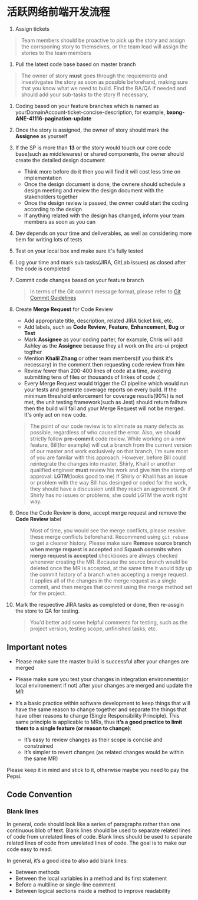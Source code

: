 # 活跃网络前端开发流程

1. Assign tickets
>Team members should be proactive to pick up the story and assign the corrsponing story to themselves, or the team lead will assign the stories to the team members

1. Pull the latest code base based on master branch
>The owner of story **must** goes through the requiements and investivgates the story as soon as possible beforehand, making sure that you know what we need to build. Find the BA/QA if needed and should add your sub-tasks to the story
If necessary,

1. Coding based on your feature branches which is named as yourDomainAccount-ticket-concise-description, for example, **bxong-ANE-41116-pagination-update**

1. Once the story is assigned, the owner of story should mark the **Assignee** as yourself

1. If the SP is more than **13** or the story would touch our core code base(such as middlewares) or shared components, the owner should create the detailed design document
    - Think more before do it then you will find it will cost less time on implementation
    - Once the design document is done, the ownere should schedule a design meeting and review the design document with the stakeholders together
    - Once the design review is passed, the owner could start the coding according to the design
    - If anything related with the design has changed, inform your team members as soon as you can

1. Dev depends on your time and deliverables, as well as considering more tiem for writing lots of tests

1. Test on your local box and make sure it's fully tested

1. Log your time and mark sub tasks(JIRA, GitLab issues) as closed after the code is completed

1. Commit code changes based on your feature branch

    >In terms of the Git commit message format, please refer to [Git Commit Guidelines](https://github.com/angular/angular.js/blob/master/CONTRIBUTING.md#-git-commit-guidelines)

1. Create **Merge Request** for Code Review
    - Add appropriate title, description, related JIRA ticket link, etc.
    - Add labels, such as **Code Review**, **Feature**, **Enhancement**, **Bug** or **Test**
    - Mark **Assignee** as your coding parter, for example, Chris will add Ashley as the **Assignee** because they all work on the arc-ui project togther
    - Mention **Khalil Zhang** or other team members(if you think it's necessary) in the comment then requesting code review from him
    - Review fewer than 200-400 lines of code at a time, avoiding submitting tens of files or thousands of linkes of code :(
    - Every Merge Request would trigger the CI pipeline which would run your tests and generate coverage reports on every build. If the minimum threshold enforcement for coverage resutls(90%) is not met, the unit testing framework(such as Jest) should return failture then the build will fail and your Merge Request will not be merged. It's only act on new code.

    >The point of our code review is to eliminate as many defects as possible, regardless of who caused the error. Also, we should strictly follow **pre-commit** code review.
While working on a new feature, Bill(for example) will cut a branch from the current version of our master and work exclusively on that branch, I'm sure most of you are familar with this approach. However, before Bill could reintegrate the changes into master, Shirly, Khalil or another qualified engineer **must** review his work and give him the stamp of approval: **LGTM**(looks good to me)
If Shirly or Khalil has an issue or problem with the way Bill has desinged or coded for the work, they should have a discussion until they reach an agreement. Or if Shirly has no issues or problems, she could LGTM the work right way.

1. Once the Code Review is done, accept merge request and remove the **Code Review** label

    >Most of time, you would see the merge conflicts, please resolve these merge conflicts beforehand. Recommend using `git rebase` to get a cleaner history.
    >Please make sure **Remove source branch when merge request is accepted** and **Squash commits when merge request is accepted** checkboxes are always checked whenever creating the MR. Because the source branch would be deleted once the MR is accepted, at the same time it would tidy up the
commit history of a branch when accepting a merge request. It applies all of the changes in the merge request as a single commit,
and then merges that commit using the merge method set for the project.

1. Mark the respective JIRA tasks as completed or done, then re-assgin the store to QA for testing.

    >You'd better add some helpful comments for testing, such as the project version, testing scope, unfinished tasks, etc.

## Important notes

* Please make sure the master build is successful after your changes are merged
* Please make sure you test your changes in integration environments(or local environement if not) after your changes are merged and update the MR
* It’s a basic practice within software development to keep things that will have the same reason to change together and separate the things that have other reasons to change (Single Responsibility Principle). This same principle is applicable to MRs, thus **it’s a good practice to limit them to a single feature (or reason to change)**:

    * It’s easy to review changes as their scope is concise and constrained
    * It’s simpler to revert changes (as related changes would be within the same MR)

Please keep it in mind and stick to it, otherwise maybe you need to pay the Pepsi.

## Code Convention

### Blank lines

In general, code should look like a series of paragraphs rather than one continuous blob of text. Blank lines should be used to separate related lines of code from unrelated lines of code. Blank lines should be used to separate related lines of code from unrelated lines of code. The goal is to make our code easy to read.

In general, it’s a good idea to also add blank lines:

- Between methods
- Between the local variables in a method and its first statement
- Before a multiline or single-line comment
- Between logical sections inside a method to improve readability

